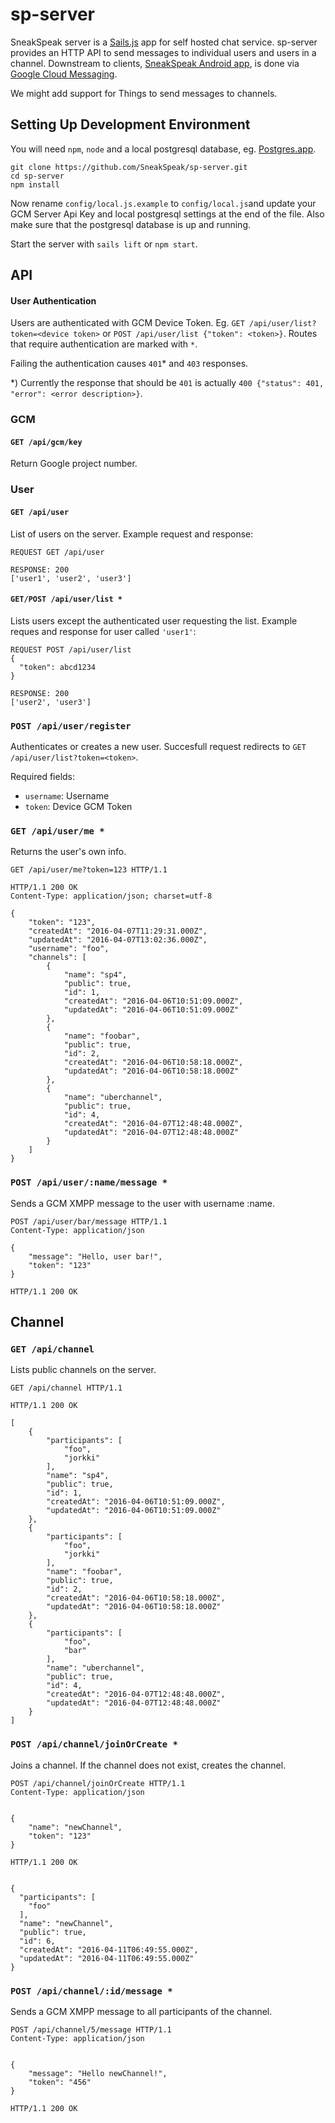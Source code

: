 # sp-server

SneakSpeak server is a [Sails.js](http://sailsjs.org/) app for self hosted chat service. sp-server provides an HTTP API to send
messages to individual users and users in a channel. Downstream to clients,
[SneakSpeak Android app](https://github.com/SneakSpeak/sp-android),
is done via [Google Cloud Messaging](https://developers.google.com/cloud-messaging/).

We might add support for Things to send messages to channels.

## Setting Up Development Environment
You will need `npm`, `node` and a local postgresql database, eg. [Postgres.app](http://postgresapp.com/).
```
git clone https://github.com/SneakSpeak/sp-server.git
cd sp-server
npm install
```
Now rename `config/local.js.example` to `config/local.js`and update your GCM
Server Api Key and local postgresql settings at the end of the file. Also make
sure that the postgresql database is up and running.

Start the server with `sails lift` or `npm start`.

## API
#### User Authentication
Users are authenticated with GCM Device Token. Eg.
`GET /api/user/list?token=<device token>` or
`POST /api/user/list {"token": <token>}`.
Routes that require authentication are marked with `*`.

Failing the authentication causes `401`* and `403` responses.

*) Currently the response that should be `401` is actually
`400 {"status": 401, "error": <error description>}`.

### GCM
#### `GET /api/gcm/key`
Return Google project number.

### User
#### `GET /api/user`
List of users on the server.
Example request and response:
```
REQUEST GET /api/user

RESPONSE: 200
['user1', 'user2', 'user3']
```

#### `GET/POST /api/user/list *`
Lists users except the authenticated user requesting the list.
Example reques and response for user called `'user1'`:
```
REQUEST POST /api/user/list
{
  "token": abcd1234
}

RESPONSE: 200
['user2', 'user3']
```

### `POST /api/user/register`
Authenticates or creates a new user. Succesfull request redirects to
`GET /api/user/list?token=<token>`.

Required fields:
- `username`: Username
- `token`: Device GCM Token

### `GET /api/user/me *`
Returns the user's own info.
```
GET /api/user/me?token=123 HTTP/1.1
```
```
HTTP/1.1 200 OK
Content-Type: application/json; charset=utf-8

{
    "token": "123",
    "createdAt": "2016-04-07T11:29:31.000Z",
    "updatedAt": "2016-04-07T13:02:36.000Z",
    "username": "foo",
    "channels": [
        {
            "name": "sp4",
            "public": true,
            "id": 1,
            "createdAt": "2016-04-06T10:51:09.000Z",
            "updatedAt": "2016-04-06T10:51:09.000Z"
        },
        {
            "name": "foobar",
            "public": true,
            "id": 2,
            "createdAt": "2016-04-06T10:58:18.000Z",
            "updatedAt": "2016-04-06T10:58:18.000Z"
        },
        {
            "name": "uberchannel",
            "public": true,
            "id": 4,
            "createdAt": "2016-04-07T12:48:48.000Z",
            "updatedAt": "2016-04-07T12:48:48.000Z"
        }
    ]
}
```

### `POST /api/user/:name/message *`
Sends a GCM XMPP message to the user with username :name.
```
POST /api/user/bar/message HTTP/1.1
Content-Type: application/json

{
    "message": "Hello, user bar!",
    "token": "123"
}
```
```
HTTP/1.1 200 OK
```

## Channel
### `GET /api/channel`
Lists public channels on the server.
```
GET /api/channel HTTP/1.1
```
```
HTTP/1.1 200 OK

[
    {
        "participants": [
            "foo",
            "jorkki"
        ],
        "name": "sp4",
        "public": true,
        "id": 1,
        "createdAt": "2016-04-06T10:51:09.000Z",
        "updatedAt": "2016-04-06T10:51:09.000Z"
    },
    {
        "participants": [
            "foo",
            "jorkki"
        ],
        "name": "foobar",
        "public": true,
        "id": 2,
        "createdAt": "2016-04-06T10:58:18.000Z",
        "updatedAt": "2016-04-06T10:58:18.000Z"
    },
    {
        "participants": [
            "foo",
            "bar"
        ],
        "name": "uberchannel",
        "public": true,
        "id": 4,
        "createdAt": "2016-04-07T12:48:48.000Z",
        "updatedAt": "2016-04-07T12:48:48.000Z"
    }
]
```

### `POST /api/channel/joinOrCreate *`
Joins a channel. If the channel does not exist, creates the channel.
```
POST /api/channel/joinOrCreate HTTP/1.1
Content-Type: application/json


{
    "name": "newChannel",
    "token": "123"
}
```
```
HTTP/1.1 200 OK


{
  "participants": [
    "foo"
  ],
  "name": "newChannel",
  "public": true,
  "id": 6,
  "createdAt": "2016-04-11T06:49:55.000Z",
  "updatedAt": "2016-04-11T06:49:55.000Z"
}
```

### `POST /api/channel/:id/message *`
Sends a GCM XMPP message to all participants of the channel.

```
POST /api/channel/5/message HTTP/1.1
Content-Type: application/json


{
    "message": "Hello newChannel!",
    "token": "456"
}
```
```
HTTP/1.1 200 OK

```
